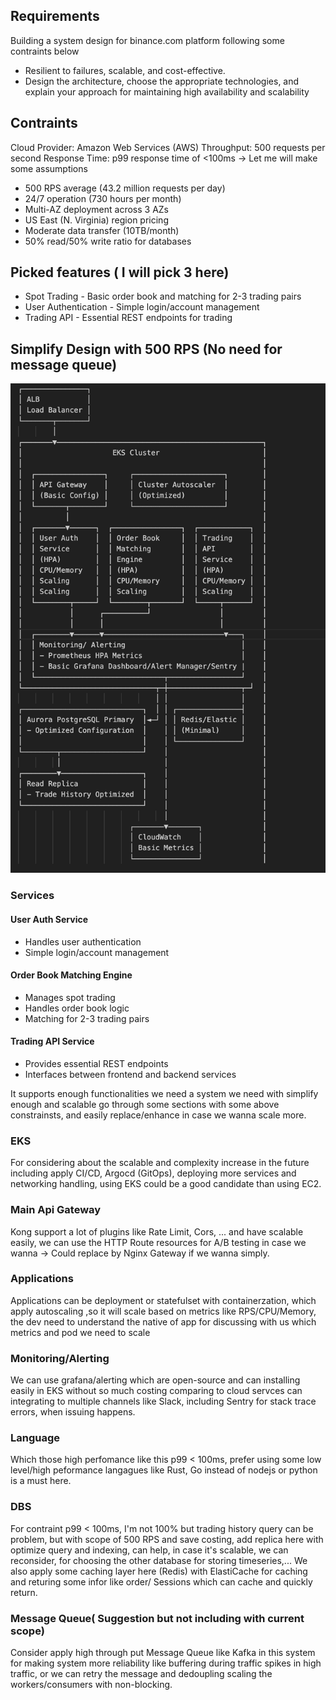 ## Requirements
Building a system design for binance.com platform following some contraints below
* Resilient to failures, scalable, and cost-effective.
* Design the architecture, choose the appropriate technologies, and explain your approach for maintaining high availability and scalability

## Contraints 
Cloud Provider:  Amazon Web Services (AWS)
Throughput: 500 requests per second
Response Time: p99 response time of <100ms
-> Let me will make some assumptions 
* 500 RPS average (43.2 million requests per day)
* 24/7 operation (730 hours per month)
* Multi-AZ deployment across 3 AZs
* US East (N. Virginia) region pricing
* Moderate data transfer (10TB/month)
* 50% read/50% write ratio for databases

## Picked features ( I will pick 3 here)
* Spot Trading - Basic order book and matching for 2-3 trading pairs
* User Authentication - Simple login/account management
* Trading API - Essential REST endpoints for trading
  
## Simplify Design with 500 RPS (No need for message queue)
![System Architecture](images/architecture-diagram.png)

### Services
#### User Auth Service
* Handles user authentication
* Simple login/account management


#### Order Book Matching Engine
* Manages spot trading
* Handles order book logic
* Matching for 2-3 trading pairs

#### Trading API Service
* Provides essential REST endpoints
* Interfaces between frontend and backend services

It supports enough functionalities we need a system  we need with simplify enough and scalable go through some sections with some above constrainsts, and easily replace/enhance in case we wanna scale more.
### EKS
For considering about the scalable and complexity increase in the future including apply CI/CD, Argocd (GitOps), deploying more services and networking handling, using EKS could be a good candidate than using EC2.

### Main Api Gateway
Kong support a lot of plugins like Rate Limit, Cors, ... and have scalable easily, we can use the HTTP Route resources for A/B testing in case we wanna -> Could replace by Nginx Gateway if we wanna simply.

### Applications
 Applications can be deployment or statefulset with containerzation, which apply autoscaling ,so it will scale based on metrics like RPS/CPU/Memory, the dev need to understand the native of app for discussing with us which metrics and pod we need to scale

### Monitoring/Alerting
 We can use grafana/alerting which are open-source and can installing easily in EKS without so much costing comparing to cloud servces can integrating to multiple channels like Slack, including Sentry for stack trace errors, when issuing happens.

### Language 
Which those high perfomance like this p99 < 100ms, prefer using some low level/high peformance langagues like Rust, Go instead of nodejs or python is a must here.

### DBS
For contraint p99 < 100ms, I'm not 100% but trading history query can be problem, but with scope of 500 RPS and save costing, add replica here with optimize query and indexing, can help, in case it's scalable, we can reconsider, for choosing the other database for storing timeseries,... 
We also apply some caching layer here (Redis) with ElastiCache for caching and returing some infor like order/ Sessions which can cache and quickly return.
### Message Queue( Suggestion but not including with current scope)
Consider apply high through put Message Queue like Kafka in this system for making system more reliability like buffering during traffic spikes in high traffic, or we can retry the message and dedoupling scaling the workers/consumers with non-blocking.

